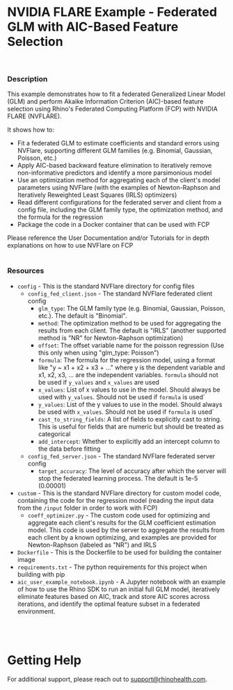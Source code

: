 # NVIDIA FLARE Example - Federated GLM with AIC-Based Feature Selection
<br/>

### **Description**

 
This example demonstrates how to fit a federated Generalized Linear Model (GLM) and perform Akaike Information Criterion (AIC)-based feature selection using Rhino's Federated Computing Platform (FCP) with NVIDIA FLARE (NVFLARE).


It shows how to:
* Fit a federated GLM to estimate coefficients and standard errors using NVFlare, supporting different GLM families (e.g. Binomial, Gaussian, Poisson, etc.)
* Apply AIC-based backward feature elimination to iteratively remove non-informative predictors and identify a more parsimonious model
* Use an optimization method for aggregating each of the client's model parameters using NVFlare (with the examples of Newton-Raphson and Iteratively Reweighted Least Squares (IRLS) optimizers)
* Read different configurations for the federated server and client from a config file, including the GLM family type, the optimization method, and the formula for the regression
* Package the code in a Docker container that can be used with FCP

Please reference the User Documentation and/or Tutorials for in depth explanations on how to use NVFlare on FCP
<br/><br/>

### **Resources**
- `config` - This is the standard NVFlare directory for config files
  - `config_fed_client.json` - The standard NVFlare federated client config
    - `glm_type`: The GLM family type (e.g. Binomial, Gaussian, Poisson, etc.). The default is "Binomial".
    - `method`: The optimization method to be used for aggregating the results from each client. The default is "IRLS" (another supported method is "NR" for Newton-Raphson optimization)
    - `offset`: The offset variable name for the poisson regression (Use this only when using "glm_type: Poisson")
    - `formula`: The formula for the regression model, using a format like "y ~ x1 + x2 + x3 + ..." where y is the dependent variable and x1, x2, x3, ... are the independent variables. `formula` should not be used if `y_values` and `x_values` are used
    - `x_values`: List of x values to use in the model. Should always be used with `y_values`. Should not be used if `formula` is used`
    - `y_values`: List of the y values to use in the model. Should always be used with `x_values`. Should not be used if `formula` is used`
    - `cast_to_string_fields`: A list of fields to explicitly cast to string. This is useful for fields that are numeric but should be treated as categorical
    - `add_intercept`: Whether to explicitly add an intercept column to the data before fitting
  - `config_fed_server.json` - The standard NVFlare federated server config
    - `target_accuracy`: The level of accuracy after which the server will stop the federated learning process. The default is 1e-5 (0.00001)
- `custom` - This is the standard NVFlare directory for custom model code, containing the code for the regression model (reading the input data from the `/input` folder in order to work with FCP)
  - `coeff_optimizer.py` - The custom code used for optimizing and aggregate each client's results for the GLM coefficient estimation model. This code is used by the server to aggregate the results from each client by a known optimizing, and examples are provided for Newton-Raphson (labeled as "NR") and IRLS 
- `Dockerfile` - This is the Dockerfile to be used for building the container image
- `requirements.txt` - The python requirements for this project when building with pip
- `aic_user_example_notebook.ipynb` - A Jupyter notebook with an example of how to use the Rhino SDK to run an initial full GLM model, iteratively eliminate features based on AIC, track and store AIC scores across iterations, and identify the optimal feature subset in a federated environment.









<br><br>

# Getting Help
For additional support, please reach out to [support@rhinohealth.com](mailto:support@rhinohealth.com).
